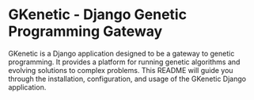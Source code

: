 # GKenetic - Django Genetic Programming Gateway

GKenetic is a Django application designed to be a gateway to genetic programming. It provides a platform for running genetic algorithms and evolving solutions to complex problems. This README will guide you through the installation, configuration, and usage of the GKenetic Django application.
